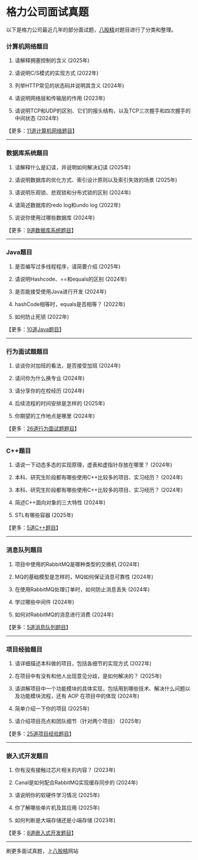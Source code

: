 # 格力公司面试真题

以下是格力公司最近几年的部分面试题，[八股精](https://www.bagujing.com)对题目进行了分类和整理。

### 计算机网络题目

1. 请解释拥塞控制的含义 (2025年) 

2. 请说明C/S模式的实现方式 (2022年) 

3. 列举HTTP常见的状态码并说明其含义 (2024年) 

4. 请说明网络层和传输层的作用 (2023年) 

5. 请说明TCP和UDP的区别、它们的报头结构，以及TCP三次握手和四次握手的中间状态 (2024年) 

【更多：[11道计算机网络题目](https://www.bagujing.com/companies)】


---

### 数据库系统题目

1. 请解释什么是幻读，并说明如何解决幻读 (2025年) 

2. 请说明数据库的优化方式、索引设计原则以及索引失效的场景 (2025年) 

3. 请说明乐观锁、悲观锁和分布式锁的区别 (2024年) 

4. 请简述数据库的redo log和undo log (2022年) 

5. 说说你使用过哪些数据库 (2024年) 

【更多：[9道数据库系统题目](https://www.bagujing.com/companies)】


---

### Java题目

1. 是否编写过多线程程序，请简要介绍 (2025年) 

2. 请说明Hashcode、==和equals的区别 (2024年) 

3. 是否能接受使用Java进行开发 (2024年) 

4. hashCode相等时，equals是否相等？ (2022年) 

5. 如何防止死锁 (2022年) 

【更多：[10道Java题目](https://www.bagujing.com/companies)】


---

### 行为面试题题目

1. 谈谈你对加班的看法，是否接受加班 (2024年) 

2. 请问你为什么换专业 (2024年) 

3. 请分享你的在校经历 (2024年) 

4. 后续流程的时间安排是怎样的 (2025年) 

5. 你期望的工作地点是哪里 (2024年) 

【更多：[26道行为面试题题目](https://www.bagujing.com/companies)】


---

### C++题目

1. 请说一下动态多态的实现原理，虚表和虚指针存放在哪里？ (2024年) 

2. 本科、研究生阶段都有哪些使用C++比较多的项目、实习经历？ (2024年) 

3. 本科、研究生阶段都有哪些使用C++比较多的项目、实习经历？ (2024年) 

4. 简述C++面向对象的三大特性 (2024年) 

5. STL有哪些容器 (2025年) 

【更多：[5道C++题目](https://www.bagujing.com/companies)】


---

### 消息队列题目

1. 项目中使用的RabbitMQ是哪种类型的交换机 (2024年) 

2. MQ的基础模型是怎样的，MQ如何保证消息可靠性 (2024年) 

3. 在使用RabbitMQ处理订单时，如何防止消息丢失 (2024年) 

4. 学过哪些中间件 (2024年) 

5. 如何对RabbitMQ的消息进行消费 (2024年) 

【更多：[5道消息队列题目](https://www.bagujing.com/companies)】


---

### 项目经验题目

1. 请详细描述本科做的项目，包括各细节的实现方式 (2022年) 

2. 在项目中有没有和他人出现意见分歧，是如何解决的？ (2025年) 

3. 请讲解项目中一个功能模块的具体实现，包括用到哪些技术、解决什么问题以及功能模块流程，还有 AOP 在项目中的体现 (2024年) 

4. 简单介绍一下你的项目 (2025年) 

5. 请介绍项目亮点和团队细节（针对两个项目） (2025年) 

【更多：[25道项目经验题目](https://www.bagujing.com/companies)】


---

### 嵌入式开发题目

1. 你有没有接触过芯片相关的内容？ (2023年) 

2. Canal是如何配合RabbitMQ实现缓存同步的 (2024年) 

3. 请说明你的软硬件学习情况 (2025年) 

4. 你了解哪些单片机及其应用 (2025年) 

5. 如何判断是大端存储还是小端存储 (2023年) 

【更多：[8道嵌入式开发题目](https://www.bagujing.com/companies)】


---

刷更多面试真题，上[八股精](https://www.bagujing.com)网站